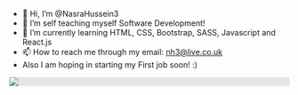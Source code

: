 - 👋 Hi, I’m @NasraHussein3
- 👀 I’m self teaching myself Software Development!
- 🌱 I’m currently learning HTML, CSS, Bootstrap, SASS, Javascript and React.js
- 📫 How to reach me through my email: nh3@live.co.uk
- Also I am hoping in starting my First job soon! :)
<img style="display: block;-webkit-user-select: none;margin: auto;background-color: hsl(0, 0%, 90%);transition: background-color 300ms;" src="https://raw.githubusercontent.com/nasrahussein3/github-profile-header-generator/main/social/examples/example-5.png">
